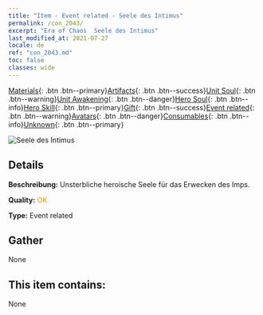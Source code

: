 ```yaml
---
title: "Item - Event related - Seele des Intimus"
permalink: /con_2043/
excerpt: "Era of Chaos  Seele des Intimus"
last_modified_at: 2021-07-27
locale: de
ref: "con_2043.md"
toc: false
classes: wide
---
```

 [Materials](/ItemsDE/){: .btn .btn--primary}[Artifacts](/ItemsDE/Artifacts/){: .btn .btn--success}[Unit Soul](/ItemsDE/UnitSoul/){: .btn .btn--warning}[Unit Awakening](/ItemsDE/UnitAwakening/){: .btn .btn--danger}[Hero Soul](/ItemsDE/HeroSoul/){: .btn .btn--info}[Hero Skill](/ItemsDE/HeroSkill/){: .btn .btn--primary}[Gift](/ItemsDE/Gift/){: .btn .btn--success}[Event related](/ItemsDE/Events/){: .btn .btn--warning}[Avatars](/ItemsDE/Avatars/){: .btn .btn--danger}[Consumables](/ItemsDE/Consumables/){: .btn .btn--info}[Unknown](/ItemsDE/Unknown/){: .btn .btn--primary}

 ![Seele des Intimus](/images/t/juexing_501.png)

## Details
 **Beschreibung:** Unsterbliche heroische Seele für das Erwecken des Imps.

 **Quality:** <span style="color: #FF8C00">OK</span>

 **Type:** Event related

## Gather

  None

## This item contains:

  None

